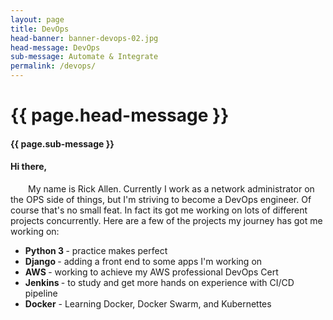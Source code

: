 ```yaml
---
layout: page
title: DevOps
head-banner: banner-devops-02.jpg
head-message: DevOps
sub-message: Automate & Integrate
permalink: /devops/
---
```


<style media="screen">
  .hero-img {
    background-image: url("{{ site.baseurl }}/img/{{ page.head-banner }}");
  }
</style>


<div class="page-banner">
  <div class="hero-img"></div>
  <div class="hero-text">
    <h1> {{ page.head-message }}</h1>
    <h4>{{ page.sub-message }}</h4>
  </div>
</div>


<div class="page-half">
  <div class="page-half-1">
    <h4>Hi there,</h4>
    <p style="text-indent: 2em;">My name is Rick Allen. Currently I work as a network administrator on the OPS side of things, but I'm striving to become a DevOps engineer. Of course that's no small feat. In fact its got me working on lots of different projects concurrently. Here are a few of the projects my journey has got me working on:</p>
  </div>
  <div class="page-half-2">
    <ul>
      <li> <b> Python 3 </b> - practice makes perfect </li>
      <li> <b> Django </b> - adding a front end to some apps I'm working on </li>
      <li> <b> AWS </b> - working to achieve my AWS professional DevOps Cert </li>
      <li> <b> Jenkins </b> - to study and get more hands on experience with CI/CD pipeline </li>
      <li> <b> Docker</b> - Learning Docker, Docker Swarm, and Kubernettes </li>
    </ul>
  </div>
</div>
